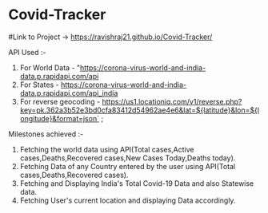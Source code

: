 # Covid-Tracker
#Link to Project -> https://ravishraj21.github.io/Covid-Tracker/

API Used :-
1. For World Data - "https://corona-virus-world-and-india-data.p.rapidapi.com/api
2. For States - https://corona-virus-world-and-india-data.p.rapidapi.com/api_india
3. For reverse geocoding - https://us1.locationiq.com/v1/reverse.php?key=pk.362a3b52e3bd0cfa83412d54962ae4e6&lat=${latitude}&lon=${longitude}&format=json` ;


Milestones achieved :-
1. Fetching the world data using API(Total cases,Active cases,Deaths,Recovered cases,New Cases Today,Deaths today).
2. Fetching Data of any Country entered by the user using API(Total cases,Deaths,Recovered cases).
3. Fetching and Displaying India's Total Covid-19 Data and also Statewise data.
4. Fetching User's current location and displaying Data accordingly.
